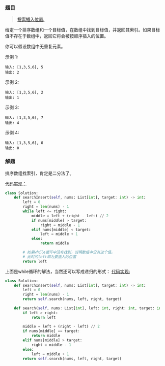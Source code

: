 ### 题目
> [搜索插入位置.](https://leetcode-cn.com/problems/search-insert-position/description/)


给定一个排序数组和一个目标值，在数组中找到目标值，并返回其索引。如果目标值不存在于数组中，返回它将会被按顺序插入的位置。

你可以假设数组中无重复元素。

示例 1:
```
输入: [1,3,5,6], 5
输出: 2
```
示例 2:
```
输入: [1,3,5,6], 2
输出: 1
```
示例 3:
```
输入: [1,3,5,6], 7
输出: 4
```
示例 4:
```
输入: [1,3,5,6], 0
输出: 0
```

### 解题

排序数组找索引，肯定是二分法了。

[代码实现：](solution.py)
```python
class Solution:
    def searchInsert(self, nums: List[int], target: int) -> int:
        left = 0
        right = len(nums) - 1
        while left <= right:
            middle = left + (right - left) // 2
            if nums[middle] > target:
                right = middle - 1
            elif nums[middle] < target:
                left = middle + 1
            else:
                return middle

        # 如果while循环中没有找到，说明数组中没有这个值。
        # 此时的left即为要插入的位置
        return left
```

上面是while循环的解法，当然还可以写成递归的形式：
[代码实现:](solution1.py)
```python
class Solution:
    def searchInsert(self, nums: List[int], target: int) -> int:
        left = 0
        right = len(nums) - 1
        return self.search(nums, left, right, target)
    
    def search(self, nums: List[int], left: int, right: int, target: int) -> int:
        if left > right:
            return left
        
        middle = left + (right - left) // 2
        if nums[middle] == target:
            return middle
        elif nums[middle] > target:
            right = middle - 1
        else:
            left = middle + 1
        return self.search(nums, left, right, target)
```